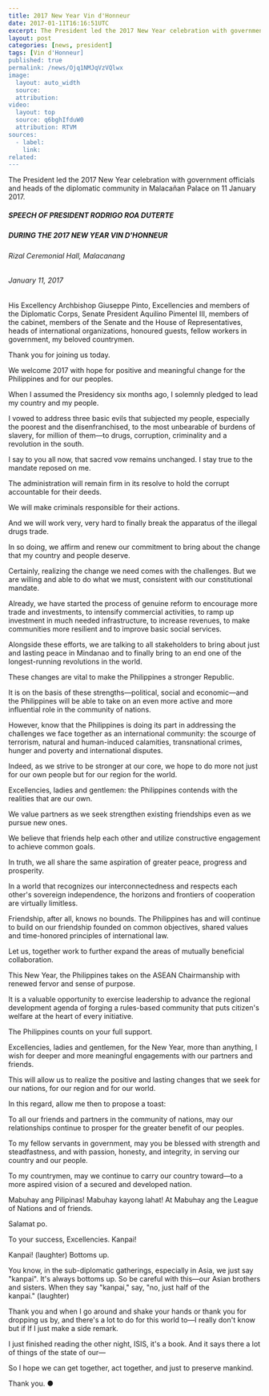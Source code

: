 ```yaml
---
title: 2017 New Year Vin d'Honneur
date: 2017-01-11T16:16:51UTC
excerpt: The President led the 2017 New Year celebration with government officials and heads of the diplomatic community in Malacañan Palace on 11 January 2017.
layout: post
categories: [news, president]
tags: [Vin d'Honneur]
published: true
permalink: /news/Ojq1NMJqVzVQlwx
image:
  layout: auto_width
  source: 
  attribution: 
video:
  layout: top
  source: q6bghIfduW0
  attribution: RTVM
sources:
  - label:
    link:
related:
---
```


The President led the 2017 New Year celebration with government officials and heads of the diplomatic community in Malacañan Palace on 11 January 2017.

##### SPEECH OF PRESIDENT RODRIGO ROA DUTERTE

##### DURING THE 2017 NEW YEAR VIN D'HONNEUR

###### Rizal Ceremonial Hall, Malacanang

###### January 11, 2017

His Excellency Archbishop Giuseppe Pinto, Excellencies and members of the Diplomatic Corps, Senate President Aquilino Pimentel III, members of the cabinet, members of the Senate and the House of Representatives, heads of international organizations, honoured guests, fellow workers in government, my beloved countrymen. 

Thank you for joining us today. 

We welcome 2017 with hope for positive and meaningful change for the Philippines and for our peoples.

When I assumed the Presidency six months ago, I solemnly pledged to lead my country and my people. 

I vowed to address three basic evils that subjected my people, especially the poorest and the disenfranchised, to the most unbearable of burdens of slavery, for million of them—to drugs, corruption, criminality and a revolution in the south.

I say to you all now, that sacred vow remains unchanged. I stay true to the mandate reposed on me. 

The administration will remain firm in its resolve to hold the corrupt accountable for their deeds. 

We will make criminals responsible for their actions. 

And we will work very, very hard to finally break the apparatus of the illegal drugs trade. 

In so doing, we affirm and renew our commitment to bring about the change that my country and people deserve. 

Certainly, realizing the change we need comes with the challenges. But we are willing and able to do what we must, consistent with our constitutional mandate. 

Already, we have started the process of genuine reform to encourage more trade and investments, to intensify commercial activities, to ramp up investment in much needed infrastructure, to increase revenues, to make communities more resilient and to improve basic social services.

Alongside these efforts, we are talking to all stakeholders to bring about just and lasting peace in Mindanao and to finally bring to an end one of the longest-running revolutions in the world. 

These changes are vital to make the Philippines a stronger Republic. 

It is on the basis of these strengths—political, social and economic—and the Philippines will be able to take on an even more active and more influential role in the community of nations. 

However, know that the Philippines is doing its part in addressing the challenges we face together as an international community: the scourge of terrorism, natural and human-induced calamities, transnational crimes, hunger and poverty and international disputes. 

Indeed, as we strive to be stronger at our core, we hope to do more not just for our own people but for our region for the world. 

Excellencies, ladies and gentlemen: the Philippines contends with the realities that are our own. 

We value partners as we seek strengthen existing friendships even as we pursue new ones. 

We believe that friends help each other and utilize constructive engagement to achieve common goals. 

In truth, we all share the same aspiration of greater peace, progress and prosperity.  

In a world that recognizes our interconnectedness and respects each other's sovereign independence, the horizons and frontiers of cooperation are virtually limitless.

Friendship, after all, knows no bounds. The Philippines has and will continue to build on our friendship founded on common objectives, shared values and time-honored principles of international law. 

Let us, together work to further expand the areas of mutually beneficial collaboration. 

This New Year, the Philippines takes on the ASEAN Chairmanship with renewed fervor and sense of purpose. 

It is a valuable opportunity to exercise leadership to advance the regional development agenda of forging a rules-based community that puts citizen's welfare at the heart of every initiative.
	
The Philippines counts on your full support. 

Excellencies, ladies and gentlemen, for the New Year, more than anything, I wish for deeper and more meaningful engagements with our partners and friends. 

This will allow us to realize the positive and lasting changes that we seek for our nations, for our region and for our world. 

In this regard, allow me then to propose a toast:
	
To all our friends and partners in the community of nations, may our relationships continue to prosper for the greater benefit of our peoples.
	
To my fellow servants in government, may you be blessed with strength and steadfastness, and with passion, honesty, and integrity, in serving our country and our people.
	
To my countrymen, may we continue to carry our country toward—to a more aspired vision of a secured and developed nation.
	
Mabuhay ang Pilipinas! Mabuhay kayong lahat! At Mabuhay ang the League of Nations and of friends.

Salamat po.

To your success, Excellencies. Kanpai!

Kanpai! (laughter) Bottoms up.

You know, in the sub-diplomatic gatherings, especially in Asia, we just say "kanpai". It's always bottoms up. So be careful with this—our Asian brothers and sisters. When they say "kanpai," say, "no, just half of the kanpai." (laughter)

Thank you and when I go around and shake your hands or thank you for dropping us by, and there's a lot to do for this world to—I really don't know but if If I just make a side remark.

I just finished reading the other night, ISIS, it's a book. And it says there a lot of things of the state of our—

So I hope we can get together, act together, and just to preserve mankind. 

Thank you.
&#x25cf;
